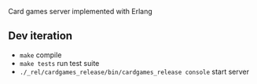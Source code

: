 Card games server implemented with Erlang

## Dev iteration
* `make` compile
* `make tests` run test suite
* `./_rel/cardgames_release/bin/cardgames_release console` start server
